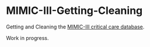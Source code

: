 # MIMIC-III-Getting-Cleaning
Getting and Cleaning the [MIMIC-III critical care database](https://mimic.physionet.org/).

Work in progress.

